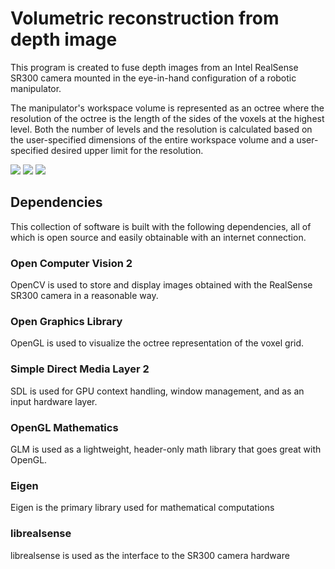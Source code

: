# Volumetric reconstruction from depth image

This program is created to fuse depth images from an Intel RealSense SR300
camera mounted in the eye-in-hand configuration of a robotic manipulator.

The manipulator's workspace volume is represented as an octree where the
resolution of the octree is the length of the sides of the voxels at the
highest level. Both the number of levels and the resolution is calculated
based on the user-specified dimensions of the entire workspace volume and
a user-specified desired upper limit for the resolution.

![](https://github.com/rangelsen/VoxelSpaceReconstruction/blob/master/Screenshots/human1.png)
![](https://github.com/rangelsen/VoxelSpaceReconstruction/blob/master/Screenshots/human2.png)
![](https://github.com/rangelsen/VoxelSpaceReconstruction/blob/master/Screenshots/human3.png)

## Dependencies

This collection of software is built with the following dependencies, all of
which is open source and easily obtainable with an internet connection.

### Open Computer Vision 2
    
OpenCV is used to store and display images obtained with the RealSense SR300
camera in a reasonable way.

### Open Graphics Library
    
OpenGL is used to visualize the octree representation of the voxel grid.

### Simple Direct Media Layer 2

SDL is used for GPU context handling, window management, and as an input
hardware layer.

### OpenGL Mathematics

GLM is used as a lightweight, header-only math library that goes great with
OpenGL.

### Eigen

Eigen is the primary library used for mathematical computations

### librealsense

librealsense is used as the interface to the SR300 camera hardware

